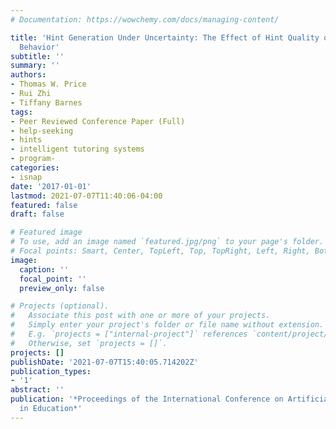 ```yaml
---
# Documentation: https://wowchemy.com/docs/managing-content/

title: 'Hint Generation Under Uncertainty: The Effect of Hint Quality on Help-Seeking
  Behavior'
subtitle: ''
summary: ''
authors:
- Thomas W. Price
- Rui Zhi
- Tiffany Barnes
tags:
- Peer Reviewed Conference Paper (Full)
- help-seeking
- hints
- intelligent tutoring systems
- program-
categories:
- isnap
date: '2017-01-01'
lastmod: 2021-07-07T11:40:06-04:00
featured: false
draft: false

# Featured image
# To use, add an image named `featured.jpg/png` to your page's folder.
# Focal points: Smart, Center, TopLeft, Top, TopRight, Left, Right, BottomLeft, Bottom, BottomRight.
image:
  caption: ''
  focal_point: ''
  preview_only: false

# Projects (optional).
#   Associate this post with one or more of your projects.
#   Simply enter your project's folder or file name without extension.
#   E.g. `projects = ["internal-project"]` references `content/project/deep-learning/index.md`.
#   Otherwise, set `projects = []`.
projects: []
publishDate: '2021-07-07T15:40:05.714202Z'
publication_types:
- '1'
abstract: ''
publication: '*Proceedings of the International Conference on Artificial Intelligence
  in Education*'
---
```

